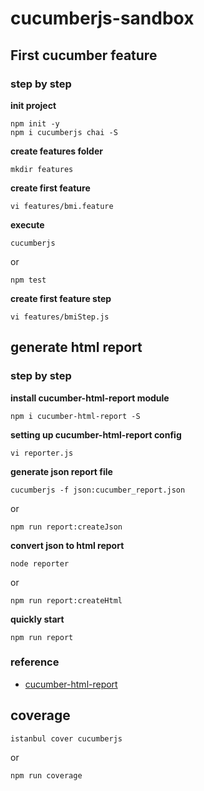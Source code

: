 # cucumberjs-sandbox

## First cucumber feature

### step by step

**init project**

```
npm init -y
npm i cucumberjs chai -S
```

**create features folder**

`mkdir features`

**create first feature**

`vi features/bmi.feature`

**execute**

`cucumberjs`

or

`npm test`

**create first feature step**

`vi features/bmiStep.js`

## generate html report

### step by step

**install cucumber-html-report module**

`npm i cucumber-html-report -S`

**setting up cucumber-html-report config**

`vi reporter.js`

**generate json report file**

`cucumberjs -f json:cucumber_report.json`

or

`npm run report:createJson`

**convert json to html report**

`node reporter`

or

`npm run report:createHtml`

**quickly start**

`npm run report`

### reference

* [cucumber-html-report](https://www.npmjs.com/package/cucumber-html-report)

## coverage

`istanbul cover cucumberjs`

or

`npm run coverage`
